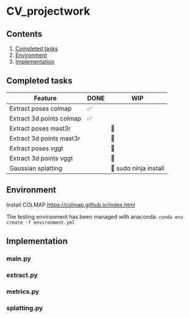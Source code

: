 # CV_projectwork

## Contents

1. [Completed tasks](#completed-tasks)
2. [Environment](#environment)
3. [Implementation](#implementation)

## Completed tasks

|  Feature   | DONE  | WIP |
|-----|---|---|
| Extract poses colmap | ✅ |  |
| Extract 3d points colmap | ✅ |  |
| Extract poses mast3r |  | 🔁 |
| Extract 3d points mast3r |  | 🔁 |
| Extract poses vggt |  | 🔁 |
| Extract 3d points vggt |  | 🔁 |
| Gaussian splatting  |  | 🔁 sudo ninja install|

## Environment

Install COLMAP <https://colmap.github.io/index.html>

The testing environment has been managed with anaconda:
`conda env create -f environment.yml`

## Implementation

### main.py

### extract.py

### metrics.py

### splatting.py
